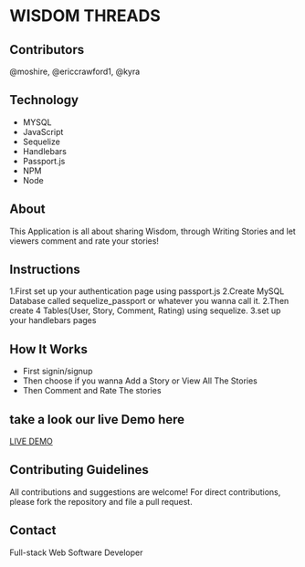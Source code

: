 # WISDOM THREADS



## Contributors
@moshire, @ericcrawford1, @kyra

## Technology
* MYSQL
* JavaScript
* Sequelize
* Handlebars
* Passport.js
* NPM
* Node
    
## About

 This Application is all about sharing Wisdom, through Writing Stories and let viewers comment and rate your stories!

## Instructions

1.First set up your authentication page using passport.js
2.Create MySQL Database called sequelize_passport or whatever you wanna call it.
2.Then create 4 Tables(User, Story, Comment, Rating) using sequelize.
3.set up your handlebars pages



## How It Works


* First signin/signup
* Then choose if you wanna Add  a Story or View All The Stories
* Then Comment and Rate The stories




## take a look our live Demo here
[LIVE DEMO](https://storythread.herokuapp.com/)


## Contributing Guidelines

All contributions and suggestions are welcome! For direct contributions, please fork the repository and file a pull request.

## Contact

Full-stack Web Software Developer
